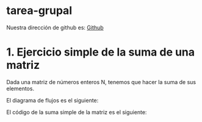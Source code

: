 # tarea-grupal
Nuestra dirección de github es: [Github](https://github.com/joseluis031/tarea-grupal.git)

# 1. Ejercicio simple de la suma de una matriz

Dada una matriz de números enteros N, tenemos que hacer la suma de sus elementos.

El diagrama de flujos es el siguiente:



El código de la suma simple de la matriz es el siguiente:
```
